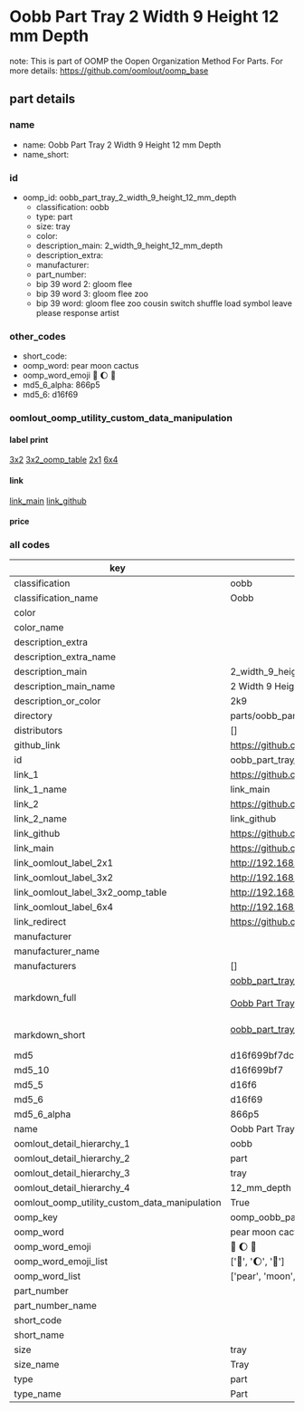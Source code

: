# Oobb Part Tray 2 Width 9 Height 12 mm Depth  

note: This is part of OOMP the Oopen Organization Method For Parts. For more details: https://github.com/oomlout/oomp_base

##  part details
  







### name
* name: Oobb Part Tray 2 Width 9 Height 12 mm Depth
* name_short: 
### id
* oomp_id: oobb_part_tray_2_width_9_height_12_mm_depth
  * classification: oobb
  * type: part
  * size: tray
  * color: 
  * description_main: 2_width_9_height_12_mm_depth
  * description_extra: 
  * manufacturer: 
  * part_number: 
  * bip 39 word 2: gloom flee
  * bip 39 word 3: gloom flee zoo
  * bip 39 word: gloom flee zoo cousin switch shuffle load symbol leave please response artist

### other_codes
* short_code: 
* oomp_word: pear moon cactus
* oomp_word_emoji :pear: :moon: :cactus:
* md5_6_alpha: 866p5
* md5_6: d16f69






### oomlout_oomp_utility_custom_data_manipulation
#### label print
[3x2](http://192.168.1.245:1112/?label=oomp%20866p5)
[3x2_oomp_table](http://192.168.1.108:1112/?label=oomp%20866p5)
[2x1](http://192.168.1.242:1112/?label=oomp%20866p5)
[6x4](http://192.168.1.55:1112/?label=oomp%20866p5)    

#### link

[link_main](https://github.com/oomlout/oomlout_oomp_version_1_messy/tree/main/parts/oobb_part_tray_2_width_9_height_12_mm_depth) [link_github](https://github.com/oomlout/oomlout_oomp_version_1_messy/tree/main/parts/oobb_part_tray_2_width_9_height_12_mm_depth)                             

#### price







### all codes 
| key | value |  
| --- | --- |  
| classification | oobb |  
| classification_name | Oobb |  
| color |  |  
| color_name |  |  
| description_extra |  |  
| description_extra_name |  |  
| description_main | 2_width_9_height_12_mm_depth |  
| description_main_name | 2 Width 9 Height 12 mm Depth |  
| description_or_color | 2k9 |  
| directory | parts/oobb_part_tray_2_width_9_height_12_mm_depth |  
| distributors | [] |  
| github_link | https://github.com/oomlout/oomlout_oomp_part_src/tree/main/parts/oobb_part_tray_2_width_9_height_12_mm_depth |  
| id | oobb_part_tray_2_width_9_height_12_mm_depth |  
| link_1 | https://github.com/oomlout/oomlout_oomp_version_1_messy/tree/main/parts/oobb_part_tray_2_width_9_height_12_mm_depth |  
| link_1_name | link_main |  
| link_2 | https://github.com/oomlout/oomlout_oomp_version_1_messy/tree/main/parts/oobb_part_tray_2_width_9_height_12_mm_depth |  
| link_2_name | link_github |  
| link_github | https://github.com/oomlout/oomlout_oomp_version_1_messy/tree/main/parts/oobb_part_tray_2_width_9_height_12_mm_depth |  
| link_main | https://github.com/oomlout/oomlout_oomp_version_1_messy/tree/main/parts/oobb_part_tray_2_width_9_height_12_mm_depth |  
| link_oomlout_label_2x1 | http://192.168.1.242:1112/?label=oomp%20866p5 |  
| link_oomlout_label_3x2 | http://192.168.1.245:1112/?label=oomp%20866p5 |  
| link_oomlout_label_3x2_oomp_table | http://192.168.1.108:1112/?label=oomp%20866p5 |  
| link_oomlout_label_6x4 | http://192.168.1.55:1112/?label=oomp%20866p5 |  
| link_redirect | https://github.com/oomlout/oomlout_oomp_version_1_messy/tree/main/parts/oobb_part_tray_2_width_9_height_12_mm_depth |  
| manufacturer |  |  
| manufacturer_name |  |  
| manufacturers | [] |  
| markdown_full | [oobb_part_tray_2_width_9_height_12_mm_depth](none)<br>[](none)<br>[Oobb Part Tray 2 Width 9 Height 12 Mm Depth](none)<br><br> |  
| markdown_short | [oobb_part_tray_2_width_9_height_12_mm_depth](none)<br><br> |  
| md5 | d16f699bf7dc705f1dee1317ffd6331b |  
| md5_10 | d16f699bf7 |  
| md5_5 | d16f6 |  
| md5_6 | d16f69 |  
| md5_6_alpha | 866p5 |  
| name | Oobb Part Tray 2 Width 9 Height 12 mm Depth |  
| oomlout_detail_hierarchy_1 | oobb |  
| oomlout_detail_hierarchy_2 | part |  
| oomlout_detail_hierarchy_3 | tray |  
| oomlout_detail_hierarchy_4 | 12_mm_depth |  
| oomlout_oomp_utility_custom_data_manipulation | True |  
| oomp_key | oomp_oobb_part_tray_2_width_9_height_12_mm_depth |  
| oomp_word | pear moon cactus |  
| oomp_word_emoji | :pear: :moon: :cactus: |  
| oomp_word_emoji_list | [':pear:', ':moon:', ':cactus:'] |  
| oomp_word_list | ['pear', 'moon', 'cactus'] |  
| part_number |  |  
| part_number_name |  |  
| short_code |  |  
| short_name |  |  
| size | tray |  
| size_name | Tray |  
| type | part |  
| type_name | Part |  
